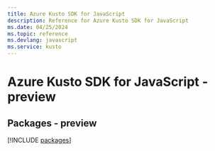 ```yaml
---
title: Azure Kusto SDK for JavaScript
description: Reference for Azure Kusto SDK for JavaScript
ms.date: 04/25/2024
ms.topic: reference
ms.devlang: javascript
ms.service: kusto
---
```

# Azure Kusto SDK for JavaScript - preview
## Packages - preview
[!INCLUDE [packages](kusto-index.md)]
